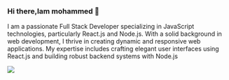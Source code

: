 ### Hi there,Iam mohammed 👋

I am a passionate Full Stack Developer specializing in JavaScript technologies, particularly React.js and Node.js. With a solid background in web development, I thrive in creating dynamic and responsive web applications. My expertise includes crafting elegant user interfaces using React.js and building robust backend systems with Node.js

<img src="https://img.shields.io/badge/GitHub-100000?style=for-the-badge&logo=github&logoColor=white"/>

<!--
**AlkhateebMohammad/AlkhateebMohammad** is a ✨ _special_ ✨ repository because its `README.md` (this file) appears on your GitHub profile.

Here are some ideas to get you started:

- 🔭 ’m currently working on ...
- 🌱 I’m currently learning ...
- 👯 I’m looking to collaborate on ...
- 🤔 I’m looking for help with ...
- 💬 Ask me about ...
- 📫 How to reach me: ...
- 😄 Pronouns: ...
- ⚡ Fun fact: ...
-->

